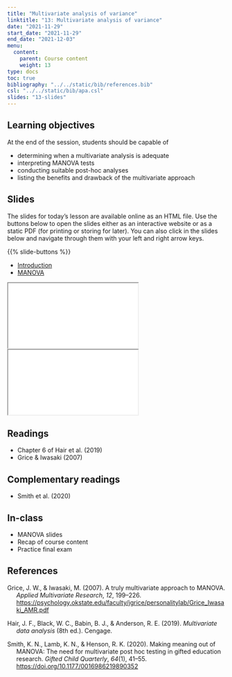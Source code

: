 ```yaml
---
title: "Multivariate analysis of variance"
linktitle: "13: Multivariate analysis of variance"
date: "2021-11-29"
start_date: "2021-11-29"
end_date: "2021-12-03"
menu:
  content:
    parent: Course content
    weight: 13
type: docs
toc: true
bibliography: "../../static/bib/references.bib"
csl: "../../static/bib/apa.csl"
slides: "13-slides"
---
```


## Learning objectives

At the end of the session, students should be capable of

-   determining when a multivariate analysis is adequate
-   interpreting MANOVA tests
-   conducting suitable post-hoc analyses
-   listing the benefits and drawback of the multivariate approach

## Slides

The slides for today’s lesson are available online as an HTML file. Use the buttons below to open the slides either as an interactive website or as a static PDF (for printing or storing for later). You can also click in the slides below and navigate through them with your left and right arrow keys.

{{% slide-buttons %}}

<ul class="nav nav-tabs" id="slide-tabs" role="tablist">
<li class="nav-item">
<a class="nav-link active" id="introduction-tab" data-toggle="tab" href="#introduction" role="tab" aria-controls="introduction" aria-selected="true">Introduction</a>
</li>
<li class="nav-item">
<a class="nav-link" id="manova-tab" data-toggle="tab" href="#manova" role="tab" aria-controls="manova" aria-selected="false">MANOVA</a>
</li>
</ul>

<div id="slide-tabs" class="tab-content">

<div id="introduction" class="tab-pane fade show active" role="tabpanel" aria-labelledby="introduction-tab">

<div class="embed-responsive embed-responsive-16by9">

<iframe class="embed-responsive-item" src="/slides/13-slides.html#1">
</iframe>

</div>

</div>

<div id="manova" class="tab-pane fade" role="tabpanel" aria-labelledby="manova-tab">

<div class="embed-responsive embed-responsive-16by9">

<iframe class="embed-responsive-item" src="/slides/13-slides.html#manova">
</iframe>

</div>

</div>

</div>

<!--
## Videos

Videos for each section of the lecture are [available at this YouTube playlist](https://www.youtube.com/playlist?list=).

- [Introduction](https://www.youtube.com/watch?v=&list=)
- [MANOVA](https://www.youtube.com/watch?v=&list=)

You can also watch the playlist (and skip around to different sections) here:

<div class="embed-responsive embed-responsive-16by9">
<iframe class="embed-responsive-item" src="https://www.youtube.com/embed/playlist?list=" frameborder="0" allow="accelerometer; autoplay; encrypted-media; gyroscope; picture-in-picture" allowfullscreen></iframe>
</div>
-->

## Readings

-   Chapter 6 of Hair et al. (2019)
-   Grice & Iwasaki (2007)

## Complementary readings

-   Smith et al. (2020)

## In-class

-   MANOVA slides
-   Recap of course content
-   Practice final exam

## References

<div id="refs" class="references csl-bib-body hanging-indent" line-spacing="2">

<div id="ref-Grice/Iwasaki:2007" class="csl-entry">

Grice, J. W., & Iwasaki, M. (2007). A truly multivariate approach to MANOVA. *Applied Multivariate Research*, *12*, 199–226. <https://psychology.okstate.edu/faculty/jgrice/personalitylab/Grice_Iwasaki_AMR.pdf>

</div>

<div id="ref-Hair:2019" class="csl-entry">

Hair, J. F., Black, W. C., Babin, B. J., & Anderson, R. E. (2019). *Multivariate data analysis* (8th ed.). Cengage.

</div>

<div id="ref-Smith/Lamb/Henson:2020" class="csl-entry">

Smith, K. N., Lamb, K. N., & Henson, R. K. (2020). Making meaning out of MANOVA: The need for multivariate post hoc testing in gifted education research. *Gifted Child Quarterly*, *64*(1), 41–55. <https://doi.org/10.1177/0016986219890352>

</div>

</div>
